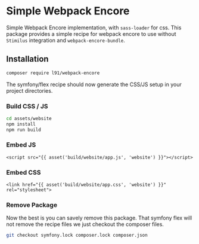 # Simple Webpack Encore

Simple Webpack Encore implementation, with `sass-loader` for css.
This package provides a simple recipe for webpack encore
to use without `Stimilus` integration and `webpack-encore-bundle`.

## Installation

```bash
composer require l91/webpack-encore
```

The symfony/flex recipe should now generate the CSS/JS setup
in your project directories.

### Build CSS / JS

```bash
cd assets/website
npm install
npm run build
```

### Embed JS

```twig
<script src="{{ asset('build/website/app.js', 'website') }}"></script>
```

### Embed CSS

```twig
<link href="{{ asset('build/website/app.css', 'website') }}" rel="stylesheet">
```

### Remove Package

Now the best is you can savely remove this package.
That symfony flex will not remove the recipe files we just checkout
the composer files.

```bash
git checkout symfony.lock composer.lock composer.json
```
